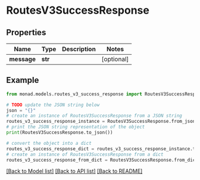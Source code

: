 # RoutesV3SuccessResponse


## Properties

Name | Type | Description | Notes
------------ | ------------- | ------------- | -------------
**message** | **str** |  | [optional] 

## Example

```python
from monad.models.routes_v3_success_response import RoutesV3SuccessResponse

# TODO update the JSON string below
json = "{}"
# create an instance of RoutesV3SuccessResponse from a JSON string
routes_v3_success_response_instance = RoutesV3SuccessResponse.from_json(json)
# print the JSON string representation of the object
print(RoutesV3SuccessResponse.to_json())

# convert the object into a dict
routes_v3_success_response_dict = routes_v3_success_response_instance.to_dict()
# create an instance of RoutesV3SuccessResponse from a dict
routes_v3_success_response_from_dict = RoutesV3SuccessResponse.from_dict(routes_v3_success_response_dict)
```
[[Back to Model list]](../README.md#documentation-for-models) [[Back to API list]](../README.md#documentation-for-api-endpoints) [[Back to README]](../README.md)


